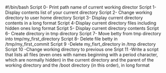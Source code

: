 #!/bin/bash
Script 0- Print path name of current working director
Script 1- Display contents list of your current directory
Script 2- Change working directory to user home directory
Script 3- Display current directory contents in a long format
Script 4-Display current directory files including hidden ones long format
Script 5- Display current directory contents
Script 6- Create directory in tmp directory
Script 7- Move betty from tmp directory into tmp/my_first_directory
Script 8- Delete file betty in /tmp/my_first_commit
Script 9 -Delete my_fisrt_directory in /tmp directory
Script 10 -Change working directory to previous one
Sript 11 -Write a script that lists all files (even ones with names beginning with a period character, which are normally hidden) in the current directory and the parent of the working directory and the /boot directory (in this order), in long format
